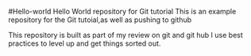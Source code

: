 #Hello-world
Hello World repository for Git tutorial
This is an example repository for the Git tutoial,as well as pushing to github

This repository is built as part of my review on git and git hub
I use best practices to level up and get things sorted out.
